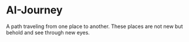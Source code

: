 # AI-Journey
A path traveling from one place to another. These places are not new but behold and see through new eyes.
